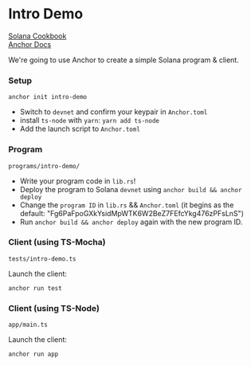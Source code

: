 # Intro Demo

[Solana Cookbook](https://solanacookbook.com/#contributing)   
[Anchor Docs](https://github.com/project-serum/anchor)

We're going to use Anchor to create a simple Solana program & client.

### Setup
```shell
anchor init intro-demo
```
- Switch to `devnet` and confirm your keypair in `Anchor.toml`
- install `ts-node` with `yarn`: `yarn add ts-node`
- Add the launch script to `Anchor.toml`

### Program
```shell
programs/intro-demo/
```
- Write your program code in `lib.rs`!
- Deploy the program to Solana `devnet` using `anchor build && anchor deploy`
- Change the `program ID` in `lib.rs` && `Anchor.toml` (it begins as the default: "Fg6PaFpoGXkYsidMpWTK6W2BeZ7FEfcYkg476zPFsLnS")
- Run `anchor build && anchor deploy` again with the new program ID.

### Client (using TS-Mocha)
```shell
tests/intro-demo.ts
```
Launch the client:
```shell
anchor run test
```

### Client (using TS-Node)
```shell
app/main.ts
```
Launch the client:
```shell
anchor run app
```
